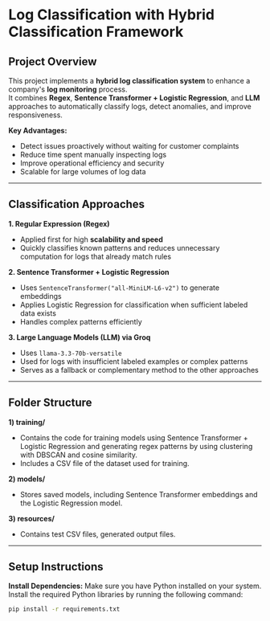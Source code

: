 # Log Classification with Hybrid Classification Framework

## Project Overview

This project implements a **hybrid log classification system** to enhance a company's **log monitoring** process.  
It combines **Regex**, **Sentence Transformer + Logistic Regression**, and **LLM** approaches to automatically classify logs, detect anomalies, and improve responsiveness.  

**Key Advantages:**
- Detect issues proactively without waiting for customer complaints  
- Reduce time spent manually inspecting logs  
- Improve operational efficiency and security  
- Scalable for large volumes of log data  

---

## Classification Approaches

**1. Regular Expression (Regex)**  
- Applied first for high **scalability and speed**  
- Quickly classifies known patterns and reduces unnecessary computation for logs that already match rules  

**2. Sentence Transformer + Logistic Regression**  
- Uses `SentenceTransformer("all-MiniLM-L6-v2")` to generate embeddings  
- Applies Logistic Regression for classification when sufficient labeled data exists  
- Handles complex patterns efficiently  

**3. Large Language Models (LLM) via Groq**  
- Uses `llama-3.3-70b-versatile`  
- Used for logs with insufficient labeled examples or complex patterns  
- Serves as a fallback or complementary method to the other approaches  

---

## Folder Structure

**1) training/**  
- Contains the code for training models using Sentence Transformer + Logistic Regression and generating regex patterns by using clustering with DBSCAN and cosine similarity.  
- Includes a CSV file of the dataset used for training.

**2) models/**  
- Stores saved models, including Sentence Transformer embeddings and the Logistic Regression model.  

**3) resources/**  
- Contains test CSV files, generated output files.  

---

## Setup Instructions

**Install Dependencies:** Make sure you have Python installed on your system.  
Install the required Python libraries by running the following command:

```bash
pip install -r requirements.txt
